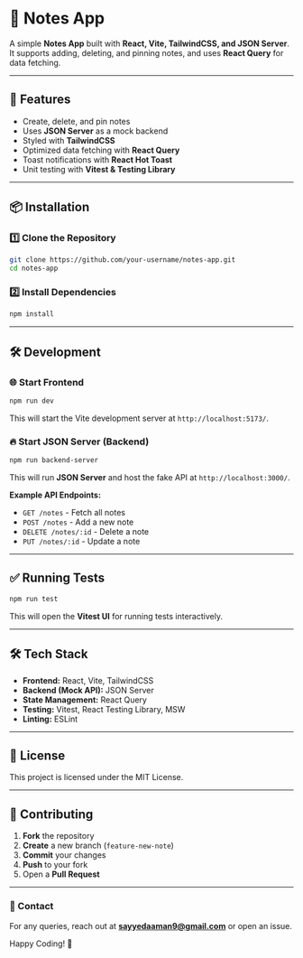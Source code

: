 # 📒 Notes App

A simple **Notes App** built with **React, Vite, TailwindCSS, and JSON Server**. It supports adding, deleting, and pinning notes, and uses **React Query** for data fetching.

---

## 🚀 Features
- Create, delete, and pin notes
- Uses **JSON Server** as a mock backend
- Styled with **TailwindCSS**
- Optimized data fetching with **React Query**
- Toast notifications with **React Hot Toast**
- Unit testing with **Vitest & Testing Library**

---

## 📦 Installation

### 1️⃣ Clone the Repository
```sh
git clone https://github.com/your-username/notes-app.git
cd notes-app
```

### 2️⃣ Install Dependencies
```sh
npm install
```

---

## 🛠 Development

### 🌐 Start Frontend
```sh
npm run dev
```
This will start the Vite development server at `http://localhost:5173/`.

### 🔥 Start JSON Server (Backend)
```sh
npm run backend-server
```
This will run **JSON Server** and host the fake API at `http://localhost:3000/`.

**Example API Endpoints:**
- `GET /notes` - Fetch all notes
- `POST /notes` - Add a new note
- `DELETE /notes/:id` - Delete a note
- `PUT /notes/:id` - Update a note

---

## ✅ Running Tests
```sh
npm run test
```
This will open the **Vitest UI** for running tests interactively.

---

## 🛠 Tech Stack
- **Frontend:** React, Vite, TailwindCSS
- **Backend (Mock API):** JSON Server
- **State Management:** React Query
- **Testing:** Vitest, React Testing Library, MSW
- **Linting:** ESLint

---

## 📜 License
This project is licensed under the MIT License.

---

## 🙌 Contributing
1. **Fork** the repository
2. **Create** a new branch (`feature-new-note`)
3. **Commit** your changes
4. **Push** to your fork
5. Open a **Pull Request**

---

### 📩 Contact
For any queries, reach out at **sayyedaaman9@gmail.com** or open an issue.

Happy Coding! 🚀

